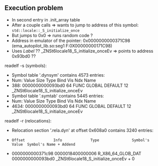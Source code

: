 
## Execution problem

- In second entry in .init_array table
- After a couple calls => wants to jump to address of this symbol: `std::locale::_S_initialize_once`
- But jumps to 0x0 => runs random code ?
- Address in emulator of the pointer: 0x0000000000371C98 (ema_autopilot_lib.so:seg1 F:0X00000000171C98)
- Uses *Label* ?? _ZNSt6locale18_S_initialize_onceEv => points to address 0x93bd0 ??

readelf -s (symbols):

- Symbol table '.dynsym' contains 4573 entries:
-  Num:    Value          Size Type    Bind   Vis      Ndx Name
-  388: 0000000000093bd0    64 FUNC    GLOBAL DEFAULT   12 _ZNSt6locale18_S_initialize_onceEv
- Symbol table '.symtab' contains 5445 entries:
-  Num:    Value          Size Type    Bind   Vis      Ndx Name
- 4634: 0000000000093bd0    64 FUNC    GLOBAL DEFAULT   12 _ZNSt6locale18_S_initialize_onceEv

readelf -r (relocations):
- Relocation section '.rela.dyn' at offset 0x608a0 contains 3240 entries:
-     Offset             Info             Type               Symbol's Value  Symbol's Name + Addend
- 0000000000371c98  0000018400000006 R_X86_64_GLOB_DAT      0000000000093bd0 _ZNSt6locale18_S_initialize_onceEv + 0
